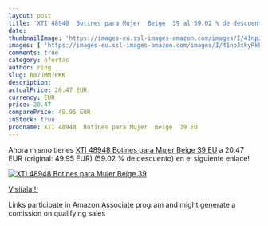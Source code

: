 ```yaml
---
layout: post
title: 'XTI 48948  Botines para Mujer  Beige  39 al 59.02 % de descuento'
date: 
thumbnailImage: 'https://images-eu.ssl-images-amazon.com/images/I/41npJxkyRkL._SL200_.jpg'
images: [ 'https://images-eu.ssl-images-amazon.com/images/I/41npJxkyRkL._SL200_.jpg' ]
comments: true
category: ofertas
author: ring
slug: B07JMM7PKK
description:
actualPrice: 20.47 EUR
currency: EUR
price: 20.47
comparePrice: 49.95 EUR
inStock: true
prodname: XTI 48948  Botines para Mujer  Beige  39 EU
---
```


Ahora mismo tienes [XTI 48948  Botines para Mujer  Beige  39 EU](https://www.amazon.es/dp/B07JMM7PKK/?tag=tolees-21) a 20.47 EUR (original: 49.95 EUR) (59.02 %  de descuento) en el siguiente enlace!

[![XTI 48948  Botines para Mujer  Beige  39](https://images-eu.ssl-images-amazon.com/images/I/41npJxkyRkL._SL200_.jpg)](https://www.amazon.es/dp/B07JMM7PKK/?tag=tolees-21)

[Visítala!!!](https://www.amazon.es/dp/B07JMM7PKK/?tag=tolees-21)

Links participate in Amazon Associate program and might generate a comission on qualifying sales
